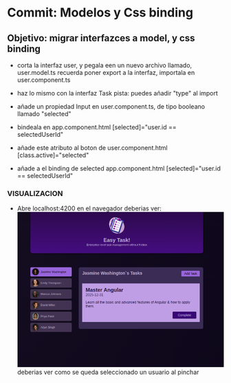 # **Commit: Modelos y Css binding**

## Objetivo: migrar interfazces a model, y css binding

- corta la interfaz user, y pegala een un nuevo archivo llamado,
  user.model.ts recuerda poner export a la interfaz, importala en user.component.ts
- haz lo mismo con la interfaz Task
  pista: puedes añadir "type" al import

- añade un propiedad Input en user.component.ts, de tipo booleano llamado "selected"
- bindeala en app.component.html [selected]="user.id == selectedUserId"

- añade este atributo al boton de user.component.html
  [class.active]="selected"

- añade a <app-user/> el binding de selected app.component.html
  [selected]="user.id == selectedUserId"

### VISUALIZACION

- Abre localhost:4200 en el navegador deberias ver:
  ![hover activo](./htmlOutput.png)
  deberias ver como se queda seleccionado un usuario al pinchar
